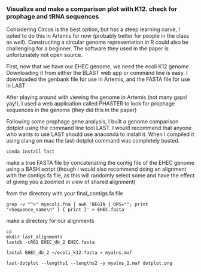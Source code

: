 ### Visualize and make a comparison plot with K12. check for prophage and tRNA sequences

Considering Circos is the best option, but has a steep learning curve, I opted to do this in Artemis for now (probably better for people in the class as well). Constructing a circular genome representation in R could also be challenging for a beginner. The software they used in the paper is unfortunately not open source.

First, now that we have our EHEC genome, we need the ecoli K12 genome. Downloading it from either the BLAST web app or command line is easy. I downloaded the genbank file for use in Artemis, and the FASTA file for use in LAST

After playing around with viewing the genome in Artemis (not many gaps! yay!), I used a web application called PHASTER to look for prophage sequences in the genome (they did this in the paper)

Following some prophage gene analysis, I built a genome comparison dotplot using the command line tool LAST. I would recommend that anyone who wants to use LAST should use anaconda to install it. When I compiled it using clang on mac the last-dotplot command was completely busted.

```
conda install last
```
make a true FASTA file by concatenating the contig file of the EHEC genome using a BASH script (though i would also recommend doing an alignment with the contigs fa file, as this will randomly select some and have the effect of giving you a zoomed in view of shared alignment)

from the directory with your final_contigs.fa file
```
grep -v "^>" myecoli.fna | awk 'BEGIN { ORS=""; print ">Sequence_name\n" } { print }' > EHEC.fasta
```

make a directory for our alignments
```
cd
mkdir last_alignments
lastdb -cR01 EHEC_db_2 EHEC.fasta

lastal EHEC_db_2 ~/ecoli_k12.fasta > myalns.maf

last-dotplot --lengths1 --lengths2 -y myalns_2.maf dotplot.png


```
